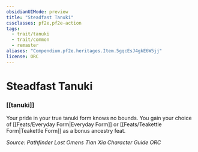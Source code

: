 ```yaml
---
obsidianUIMode: preview
title: "Steadfast Tanuki"
cssclasses: pf2e,pf2e-action
tags:
  - trait/tanuki
  - trait/common
  - remaster
aliases: "Compendium.pf2e.heritages.Item.5gqcEsJ4gkE6W5jj"
license: ORC
---
```

# Steadfast Tanuki

### [[tanuki]]






Your pride in your true tanuki form knows no bounds. You gain your choice of [[Feats/Everyday Form|Everyday Form]] or [[Feats/Teakettle Form|Teakettle Form]] as a bonus ancestry feat.

*Source: Pathfinder Lost Omens Tian Xia Character Guide*
*ORC*